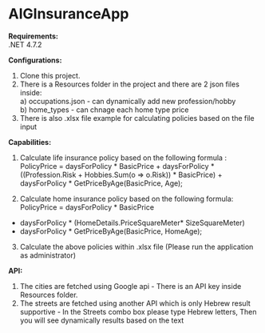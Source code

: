 # AIGInsuranceApp



**Requirements:**    
 .NET 4.7.2

 
**Configurations:**  

1. Clone this project.  
2. There is a Resources folder in the project and there are 2 json files inside:  
    a) occupations.json - can dynamically add new profession/hobby  
    b) home_types - can chnage each home type price  
3. There is also .xlsx file example for calculating policies based on the file input     

 **Capabilities:**

 1. Calculate life insurance policy based on the following formula :  
    PolicyPrice = daysForPolicy * BasicPrice
   \+ daysForPolicy * ((Profession.Risk + Hobbies.Sum(o => o.Risk)) * BasicPrice)
   \+ daysForPolicy * GetPriceByAge(BasicPrice, Age);

 2. Calculate home insurance policy based on the following formula:  
    PolicyPrice = daysForPolicy * BasicPrice
  + daysForPolicy * (HomeDetails.PriceSquareMeter* SizeSquareMeter)
  + daysForPolicy * GetPriceByAge(BasicPrice, HomeAge);

 3. Calculate the above policies within .xlsx file (Please run the application as administrator)


 **API:**

 1. The cities are fetched using Google api - There is an API key inside Resources folder.
 2. The streets are fetched using another API which is only Hebrew result supportive - In the Streets combo box please type Hebrew letters, Then you will see dynamically results based on the text
   
    
